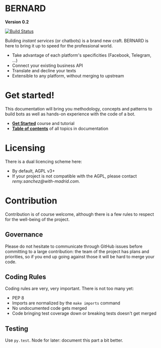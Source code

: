 BERNARD
=======

**Version 0.2**

[![Build Status](https://travis-ci.org/BernardFW/bernard.svg?branch=develop)](https://travis-ci.org/BernardFW/bernard)

Building *instant services* (or chatbots) is a brand new craft. BERNARD
is here to bring it up to speed for the professional world.

- Take advantage of each platform's specificities (Facebook, Telegram,
  ...)
- Connect your existing business API
- Translate and decline your texts
- Extensible to any platform, without merging to upstream

# Get started!

This documentation will bring you methodology, concepts and patterns to
build bots as well as hands-on experience with the code of a bot.

- **[Get Started](./doc/get-started/readme.md)** course and tutorial
- **[Table of contents](./doc/readme.md)** of all topics in
  documentation

# Licensing

There is a dual licencing scheme here:

- By default, AGPL v3+
- If your project is not compatible with the AGPL, please contact
  *<span>remy.sanchez</span>@with-madrid.com*.

# Contribution

Contribution is of course welcome, although there is a few rules to respect
for the well-being of the project.

## Governance

Please do not hesitate to communicate through GitHub issues before committing
to a large contribution: the team of the project has plans and priorities, so
if you end up going against those it will be hard to merge your code.

## Coding Rules

Coding rules are very, very important. There is not too many yet:

- PEP 8
- Imports are normalized by the `make imports` command
- No undocumented code gets merged
- Code bringing test coverage down or breaking tests doesn't get merged

## Testing

Use `py.test`. Node for later: document this part a bit better.
